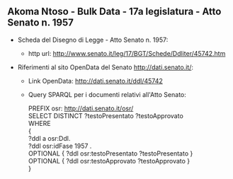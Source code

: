 ## Akoma Ntoso - Bulk Data - 17a legislatura - Atto Senato n. 1957 ##

* Scheda del Disegno di Legge - Atto Senato n. 1957:
	* http url: http://www.senato.it/leg/17/BGT/Schede/Ddliter/45742.htm

* Riferimenti al sito OpenData del Senato http://dati.senato.it/:
	* Link OpenData: http://dati.senato.it/ddl/45742
	* Query SPARQL per i documenti relativi all'Atto Senato:

        PREFIX osr: <http://dati.senato.it/osr/>  
		SELECT DISTINCT ?testoPresentato ?testoApprovato  
		WHERE  
		{  
		    ?ddl a osr:Ddl.  
		    ?ddl osr:idFase 1957 .  
		    OPTIONAL { ?ddl osr:testoPresentato ?testoPresentato }  
		    OPTIONAL { ?ddl osr:testoApprovato ?testoApprovato }  
		}
		